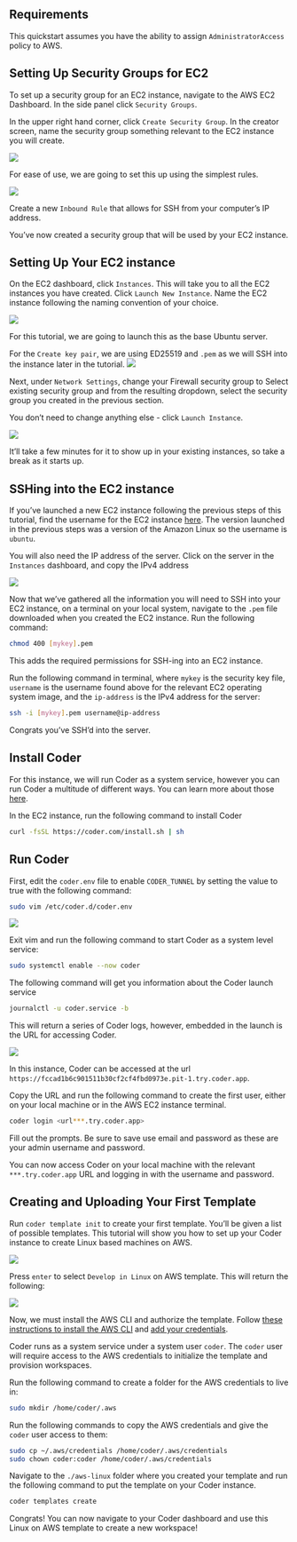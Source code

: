 ## Requirements 

This quickstart assumes you have the ability to assign  `AdministratorAccess` policy to AWS. 

## Setting Up Security Groups for EC2

To set up a security group for an EC2 instance, navigate to the AWS EC2 Dashboard. In the side panel click `Security Groups`.

In the upper right hand corner, click `Create Security Group`. In the creator screen, name the security group something relevant to the EC2 instance you will create.

<img src="../images/quickstart/aws/aws1.png">

For ease of use, we are going to set this up using the simplest rules.

<img src="../images/quickstart/aws/aws2.png">

Create a new `Inbound Rule` that allows for SSH from your computer’s IP address.

You’ve now created a security group that will be used by your EC2 instance.

## Setting Up Your EC2 instance

On the EC2 dashboard, click `Instances`. This will take you to all the EC2 instances you have created. Click `Launch New Instance`. Name the EC2 instance following the naming convention of your choice.

<img src="../images/quickstart/aws/aws3.png">

For this tutorial, we are going to launch this as the base Ubuntu server. 

For the `Create key pair`, we are using ED25519 and `.pem` as we will SSH into the instance later in the tutorial.
<img src="../images/quickstart/aws/aws4.png">

Next, under `Network Settings`, change your Firewall security group to Select existing security group and from the resulting dropdown, select the security group you created in the previous section.

You don’t need to change anything else - click `Launch Instance`.

<img src="../images/quickstart/aws/aws5.png">

It’ll take a few minutes for it to show up in your existing instances, so take a break as it starts up.

## SSHing into the EC2 instance

If you’ve launched a new EC2 instance following the previous steps of this tutorial, find the username for the EC2 instance [here](https://docs.aws.amazon.com/AWSEC2/latest/UserGuide/connection-prereqs.html). The version launched in the previous steps was a version of the Amazon Linux so the username is `ubuntu`.

You will also need the IP address of the server. Click on the server in the `Instances` dashboard, and copy the IPv4 address

<img src="../images/quickstart/aws/aws6.png">

Now that we’ve gathered all the information you will need to SSH into your EC2 instance, on a terminal on your local system, navigate to the `.pem` file downloaded when you created the EC2 instance. Run the following command:

```sh
chmod 400 [mykey].pem
```

This adds the required permissions for SSH-ing into an EC2 instance.

Run the following command in terminal, where `mykey` is the security key file, `username` is the username found above for the relevant EC2 operating system image, and the `ip-address` is the IPv4 address for the server: 

```sh
ssh -i [mykey].pem username@ip-address
```

Congrats you’ve SSH’d into the server.

## Install Coder

For this instance, we will run Coder as a system service, however you can run Coder a multitude of different ways. You can learn more about those [here](https://coder.com/docs/coder-oss/latest/install).

In the EC2 instance, run the following command to install Coder

```sh
curl -fsSL https://coder.com/install.sh | sh
```

## Run Coder

First, edit the `coder.env` file to enable `CODER_TUNNEL` by setting the value to true with the following command:

```sh
sudo vim /etc/coder.d/coder.env
```
<img src="../images/quickstart/aws/aws7.png">

Exit vim and run the following command to start Coder as a system level service:

```sh
sudo systemctl enable --now coder
```

The following command will get you information about the Coder launch service

```sh
journalctl -u coder.service -b
```

This will return a series of Coder logs, however, embedded in the launch is the URL for accessing Coder.

<img src="../images/quickstart/aws/aws8.png">

In this instance, Coder can be accessed at the url `https://fccad1b6c901511b30cf2cf4fbd0973e.pit-1.try.coder.app`.

Copy the URL and run the following command to create the first user, either on your local machine or in the AWS EC2 instance terminal. 

```sh
coder login <url***.try.coder.app>
```

Fill out the prompts. Be sure to save use email and password as these are your admin username and password.

You can now access Coder on your local machine with the relevant  `***.try.coder.app` URL and logging in with the username and password.

## Creating and Uploading Your First Template

Run `coder template init` to create your first template. You’ll be given a list of possible templates. This tutorial will show you how to set up your Coder instance to create Linux based machines on AWS. 

<img src="../images/quickstart/aws/aws9.png">

Press `enter` to select `Develop in Linux` on AWS template. This will return the following: 

<img src="../images/quickstart/aws/aws10.png">

Now, we must install the AWS CLI and authorize the template. Follow [these instructions to install the AWS CLI](https://docs.aws.amazon.com/cli/latest/userguide/getting-started-install.html) and [add your credentials](https://docs.aws.amazon.com/cli/latest/userguide/cli-configure-quickstart.html).

Coder runs as a system service under a system user `coder`. The `coder` user will require access to the AWS credentials to initialize the template and provision workspaces.

Run the following command to create a folder for the AWS credentials to live in:

```sh
sudo mkdir /home/coder/.aws
```

Run the following commands to copy the AWS credentials and give the `coder` user access to them:

```sh
sudo cp ~/.aws/credentials /home/coder/.aws/credentials 
sudo chown coder:coder /home/coder/.aws/credentials
```

Navigate to the `./aws-linux` folder where you created your template and run the following command to put the template on your Coder instance. 

```sh
coder templates create
```

Congrats! You can now navigate to your Coder dashboard and use this Linux on AWS template to create a new workspace!
